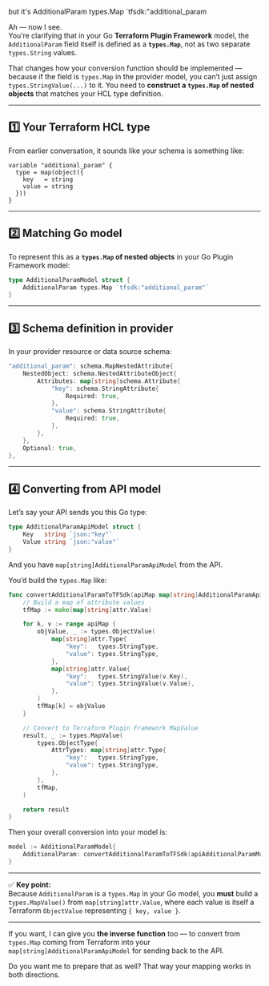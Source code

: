 but it's
AdditionalParam types.Map `tfsdk:"additional_param

Ah — now I see.  
You’re clarifying that in your Go **Terraform Plugin Framework** model, the `AdditionalParam` field itself is defined as a **`types.Map`**, not as two separate `types.String` values.  

That changes how your conversion function should be implemented — because if the field is `types.Map` in the provider model, you can’t just assign `types.StringValue(...)` to it. You need to **construct a `types.Map` of nested objects** that matches your HCL type definition.

***

## 1️⃣ Your Terraform HCL type
From earlier conversation, it sounds like your schema is something like:

```hcl
variable "additional_param" {
  type = map(object({
    key   = string
    value = string
  }))
}
```

***

## 2️⃣ Matching Go model
To represent this as a **`types.Map` of nested objects** in your Go Plugin Framework model:

```go
type AdditionalParamModel struct {
    AdditionalParam types.Map `tfsdk:"additional_param"`
}
```

***

## 3️⃣ Schema definition in provider
In your provider resource or data source schema:

```go
"additional_param": schema.MapNestedAttribute{
    NestedObject: schema.NestedAttributeObject{
        Attributes: map[string]schema.Attribute{
            "key": schema.StringAttribute{
                Required: true,
            },
            "value": schema.StringAttribute{
                Required: true,
            },
        },
    },
    Optional: true,
},
```

***

## 4️⃣ Converting from API model
Let’s say your API sends you this Go type:

```go
type AdditionalParamApiModel struct {
    Key   string `json:"key"`
    Value string `json:"value"`
}
```

And you have `map[string]AdditionalParamApiModel` from the API.

You’d build the `types.Map` like:

```go
func convertAdditionalParamToTFSdk(apiMap map[string]AdditionalParamApiModel) types.Map {
    // Build a map of attribute values
    tfMap := make(map[string]attr.Value)

    for k, v := range apiMap {
        objValue, _ := types.ObjectValue(
            map[string]attr.Type{
                "key":   types.StringType,
                "value": types.StringType,
            },
            map[string]attr.Value{
                "key":   types.StringValue(v.Key),
                "value": types.StringValue(v.Value),
            },
        )
        tfMap[k] = objValue
    }

    // Convert to Terraform Plugin Framework MapValue
    result, _ := types.MapValue(
        types.ObjectType{
            AttrTypes: map[string]attr.Type{
                "key":   types.StringType,
                "value": types.StringType,
            },
        },
        tfMap,
    )

    return result
}
```

Then your overall conversion into your model is:

```go
model := AdditionalParamModel{
    AdditionalParam: convertAdditionalParamToTFSdk(apiAdditionalParamMap),
}
```

***

✅ **Key point:**  
Because `AdditionalParam` is a `types.Map` in your Go model, you **must** build a `types.MapValue()` from `map[string]attr.Value`, where each value is itself a Terraform `ObjectValue` representing `{ key, value }`.

***

If you want, I can give you **the inverse function** too — to convert from `types.Map` coming from Terraform into your `map[string]AdditionalParamApiModel` for sending back to the API.  

Do you want me to prepare that as well? That way your mapping works in both directions.


